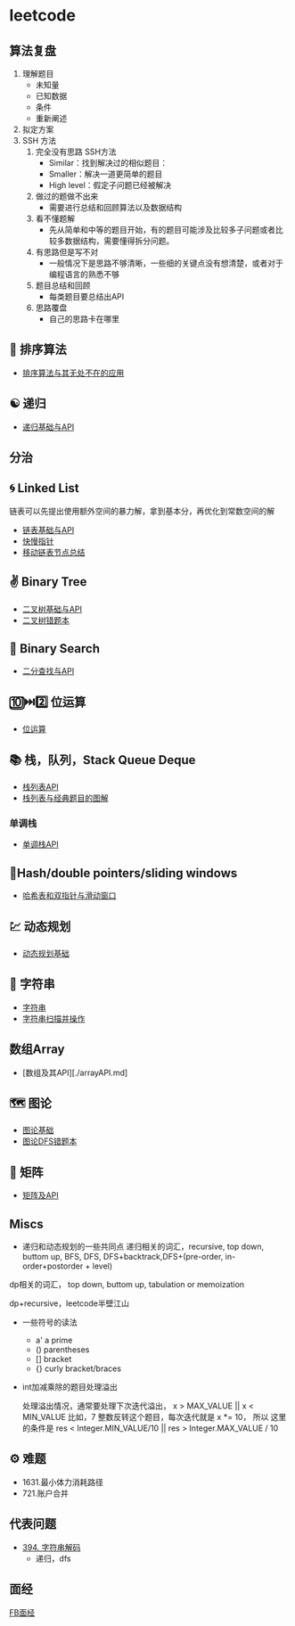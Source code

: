 # leetcode
## 算法复盘
1. 理解题目
    * 未知量
    * 已知数据
    * 条件
    * 重新阐述
2. 拟定方案
3. SSH 方法
    1. 完全没有思路 SSH方法
        * Similar：找到解决过的相似题目：
        * Smaller：解决一道更简单的题目
        * High level：假定子问题已经被解决
    1. 做过的题做不出来
        * 需要进行总结和回顾算法以及数据结构
    1. 看不懂题解
        * 先从简单和中等的题目开始，有的题目可能涉及比较多子问题或者比较多数据结构，需要懂得拆分问题。
    1. 有思路但是写不对
        * 一般情况下是思路不够清晰，一些细的关键点没有想清楚，或者对于编程语言的熟悉不够
    1. 题目总结和回顾
        * 每类题目要总结出API
    1. 思路覆盘
        * 自己的思路卡在哪里    
## 🔀 排序算法
* [排序算法与其无处不在的应用](./sort.md)

## ☯️ 递归
* [递归基础与API](./recursive.md)
## 分治

## 🌀 Linked List
链表可以先提出使用额外空间的暴力解，拿到基本分，再优化到常数空间的解
* [链表基础与API](./LinkedList.md)
* [快慢指针](./LinkedListFastSlow.md)
* [移动链表节点总结](./LinkedListMoving.md)
## ✌️ Binary Tree
* [二叉树基础与API](./binaryTree.md)
* [二叉树错题本](./binaryProblemNotes.md)
## 🔎 Binary Search 
* [二分查找与API](./binarySearch.md)

## 🔟󠀽󠀽⏭️2️⃣ 位运算
* [位运算](./bits.md)
## 📚 栈，队列，Stack Queue Deque
* [栈列表API](./stackQueueAPI.md)
* [栈列表与经典题目的图解](./stackQueue.md)
### 单调栈
* [单调栈API](./monotoneStackAPI.md)
## 📏Hash/double pointers/sliding windows
* [哈希表和双指针与滑动窗口](./hashTwoPointers.md)

## 💹 动态规划
* [动态规划基础](./dynamicProgramming.md)
## 🔡 字符串
* [字符串](./string.md)
* [字符串扫描并操作](./stringScanAndModify.md)

## 数组Array
* [数组及其API][./arrayAPI.md]
## 🗺️ 图论
* [图论基础](./graph.md)
* [图论DFS错题本](./graphDFSProblemNotes.md)
## 📱 矩阵
* [矩阵及API](./matrix.md)


## Miscs

* 递归和动态规划的一些共同点
递归相关的词汇，recursive, top down, buttom up, BFS, DFS, DFS+backtrack,DFS+(pre-order, in-order+postorder + level)

dp相关的词汇， top down, buttom up, tabulation or memoization

dp+recursive，leetcode半壁江山

* 一些符号的读法
    * a' a prime
    * () parentheses
    * [] bracket
    * {} curly bracket/braces

* int加减乘除的题目处理溢出

    处理溢出情况，通常要处理下次迭代溢出， x > MAX_VALUE || x < MIN_VALUE
    比如，7 整数反转这个题目，每次迭代就是 x *= 10， 所以 这里的条件是
    res < Integer.MIN_VALUE/10 || res > Integer.MAX_VALUE / 10

## ⚙️ 难题
* 1631.最小体力消耗路径
* 721.账户合并

## 代表问题
* [394. 字符串解码](./394.decode-string/394.md)
    * 递归，dfs

## 面经
[FB面经](./FB面经.md)